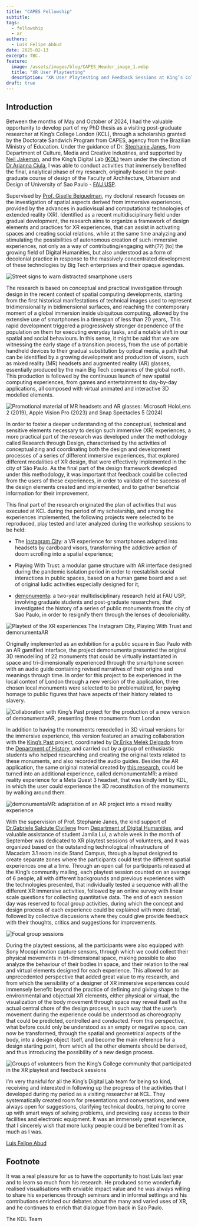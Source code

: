 ```yaml
---
title: "CAPES Fellowship"
subtitle:
tags:
  - fellowship
  - xr
authors:
  - Luis Felipe Abbud
date: 2025-02-13
excerpt: TBC.
feature:
  image: /assets/images/blog/CAPES_Header_image_1.webp
  title: "XR User Playtesting"
  description: "XR User Playtesting and Feedback Sessions at King’s College London, 3-6.Sep.2024: focal group, playtesting and body tracking with motion capture sensors"
draft: true
---
```



## Introduction

Between the months of May and October of 2024, I had the valuable opportunity to develop part of my PhD thesis as a visiting post-graduate researcher at King’s College London (KCL), through a scholarship granted by the Doctorate Sandwich Program from CAPES, agency from the Brazilian Ministry of Education. Under the guidance of Dr. [Stephanie Janes](https://www.kcl.ac.uk/people/dr-stephanie-janes), from Department of Culture, Media and Creative Industries, and supported by [Neil Jakeman](https://kdl.kcl.ac.uk/about/people/neil-jakeman/), and the King’s Digital Lab [(KDL)](https://kdl.kcl.ac.uk/) team under the direction of [Dr.Arianna Ciula](https://kdl.kcl.ac.uk/about/people/arianna-ciula/), I was able to conduct activities that immensely benefited the final, analytical phase of my research, originally based in the post-graduate course of design of the Faculty of Architecture, Urbanism and Design of University of Sao Paulo - [FAU USP](https://www.fau.usp.br/).

Supervised by [Prof. Giselle Beiguelman](https://www.fau.usp.br/docente/giselle-beiguelman/), my doctoral research focuses on the investigation of spatial aspects derived from immersive experiences, provided by the advances in audiovisual and computational technologies of extended reality (XR). Identified as a recent multidisciplinary field under gradual development, the research aims to organize a framework of design elements and practices for XR experiences, that can assist in activating spaces and creating social relations, while at the same time analyzing and stimulating the possibilities of autonomous creation of such immersive experiences, not only as a way of contributing/engaging with(??) [to] the growing field of Digital Humanities, but also understood as a form of decolonial practice in response to the massively concentrated development of these technologies by Big Tech enterprises and their opaque agendas.

![Street signs to warn distracted smartphone users](/assets/images/blog/CAPES_Sur-fake_image_2.webp "Antoine Geiger. Sur-Fake, 2015; street signs to warn distracted smartphone users in South Korea, 2016.")


The research is based on conceptual and practical investigation through design in the recent context of spatial computing developments, starting from the first historical manifestations of technical images used to represent tridimensionality in bidimensional surfaces, and reaching the contemporary moment of a global immersion inside ubiquitous computing, allowed by the extensive use of smartphones in a timespan of less than 20 years,. This rapid development triggered a progressively stronger dependence of the population on them for executing everyday tasks, and a notable shift in our spatial and social behaviours. In this sense, it might be said that we are witnessing the early stage of a transition process, from the use of portable handheld devices to their gradual substitution by optical media, a path that can be identified by a growing development and production of visors, such as mixed reality (MR) headsets and augmented reality (AR) glasses, essentially produced by the main Big Tech companies of the global north. This production is followed by the continuous launch of new spatial computing experiences, from games and entertainment to day-by-day applications, all composed with virtual animated and interactive 3D modelled elements.

![Promotional material of MR headsets and AR glasses: Microsoft HoloLens 2 (2019), Apple Vision Pro (2023) and Snap Spectacles 5 (2024)](/assets/images/blog/CAPES_Promo_Hololens_and_others_image_3.webp "Promotional material of MR headsets and AR glasses: Microsoft HoloLens 2, Apple Vision Pro and Snap Spectacles 5")

In order to foster a deeper understanding of the conceptual, technical and sensitive elements necessary to design such immersive (XR) experiences, a more practical part of the research was developed under the methodology called Research through Design, characterised by the activities of conceptualizing and coordinating both the design and development processes of a series of different immersive experiences, that explored different modalities of XR design, that were effectively implemented in the city of São Paulo. As the final part of the design framework developed under this methodology, it was important that feedback could be collected from the users of these experiences, in order to validate of the success of the design elements created and implemented, and to gather beneficial information for their improvement.

This final part of the research originated the plan of activities that was executed at KCL during the  period of my scholarship, and among the experiences implemented, the following projects were selected to be reproduced, play tested and later analyzed during the workshop sessions to be held:

- The [Instagram City](https://drive.google.com/file/d/1aoYjj2zgL9b51tZUza5_LjBdLQOSi-H3/view): a VR experience for smartphones adapted into headsets by cardboard visors, transforming the addictive action of doom scrolling into a spatial experience;

- Playing With Trust: a modular game structure with AR interface designed during the pandemic isolation period in order to reestablish social interactions in public spaces, based on a human game board and a set of original ludic activities especially designed for it;

- [demonumenta](https://drive.google.com/file/d/1BA_9uBx89Ro8ylIYhhvnw7KJ144OyQnt/view): a two-year multidisciplinary research held at FAU USP, involving graduate students and post-graduate researchers, that investigated the history of a series of public monuments from the city of Sao Paulo, in order to resignify them through the lenses of decoloniality. 

![Playtest of the XR experiences The Instagram City, Playing With Trust and demonumentaAR](/assets/images/blog/CAPES_Insta_city_image_4.webp "Playtest of the XR experiences The Instagram City, Playing With Trust and demonumentaAR")

Originally implemented as an exhibition for a public square in Sao Paulo with an AR gamified interface, the project demonumenta presented the original 3D remodelling of 22 monuments that could be virtually instantiated in space and tri-dimensionally experienced through the smartphone screen with an audio guide containing revised narratives of their origins and meanings through time. In order for this project to be experienced in the local context of London through a new version of the application, three chosen local monuments were selected to be problematized, for paying homage to public figures that have aspects of their history related to slavery. 

![Collaboration with King’s Past project for the production of a new version of demonumentaAR, presenting three monuments from London](/assets/images/blog/CAPES_Kings_Past_image_5.webp "Collaboration with King’s Past project for the production of a new version of demonumentaAR, presenting three monuments from London")

In addition to having the monuments remodelled in 3D virtual versions for the immersive experience, this version featured an amazing collaboration with the [King’s Past](https://kingspast.kcl.ac.uk/) project, coordinated by [Dr.Érika Melek Delgado](https://www.kcl.ac.uk/people/erika-melek-delgado) from the [Department of History](https://www.kcl.ac.uk/history), and carried out by a group of enthusiastic students who helped researching and creating the original texts related to these monuments, and also recorded the audio guides. Besides the AR application, the same original material created by [this research](https://kingsdigitallab.github.io/kings-past/about/demonumenta), could be turned into an additional experience, called demonumentaMR: a mixed reality experience for a Meta Quest 3 headset, that was kindly lent by KDL, in which the user could experience the 3D reconstitution of the monuments by walking around them.

![ demonumentaMR: adaptation of an AR project into a mixed reality experience](/assets/images/blog/CAPES_demonumenta_image_6.webp " demonumentaMR: adaptation of an AR project into a mixed reality experience")

With the supervision of Prof. Stephanie Janes, the kind support of [Dr.Gabriele Salciute Civiliene](https://www.kcl.ac.uk/people/gabriele-salciute-civiliene) from [Department of Digital Humanities](https://www.kcl.ac.uk/ddh), and valuable assistance of student Jamila Lui, a whole week in the month of September was dedicated to XR playtest sessions of volunteers, and it was organized based on the outstanding technological infrastructure of Macadam 3.1 room inside Stand Campus, through a layout designed to create separate zones where the participants could test the different spatial experiences one at a time. Through an open call for participants released at the King’s community mailing, each playtest session counted on an average of 6 people, all with different backgrounds and previous experiences with the technologies presented, that individually tested a sequence with all the different XR immersive activities, followed by an online survey with linear scale questions for collecting quantitative data. The end of each session day was reserved to focal group activities, during which the concept and design process of each experience could be explained with more detail, followed by collective discussions where they could give provide feedback with their thoughts, critics and suggestions for improvements.

![Focal group sessions](/assets/images/blog/CAPES_focus_groups_image_7.webp "Focal group sessions")

During the playtest sessions, all the participants were also equipped with Sony Mocopi motion capture sensors, through which we could collect their physical movements in tri-dimensional space, making possible to also analyze the behaviour of their bodies in space, and their relation to the real and virtual elements designed for each experience. This allowed for an unprecedented perspective that added great value to my research, and from which the sensibility of a designer of XR immersive experiences could immensely benefit: beyond the practice of defining and giving shape to the environmental and objectual XR elements, either physical or virtual, the visualization of the body movement through space may reveal itself as the actual central chore of the design process, in such way that the user’s movement during the experience could be understood as choreography that could be predicted, controlled and conducted. From this perspective, what before could only be understood as an empty or negative space, can now be transformed, through the spatial and geometrical aspects of the body, into a design object itself, and become the main reference for a design starting point, from which all the other elements should be derived, and thus introducing the possibility of a new design process.

![Groups of volunteers from the King’s College community that participated in the XR playtest and feedback sessions](/assets/images/blog/CAPES_XR_playtests_image_8.webp "Groups of volunteers from the King’s College community that participated in the XR playtest and feedback sessions")

I’m very thankful for all the King’s Digital Lab team for being so kind, receiving and interested in following up the progress of the activities that I developed during my period as a visiting researcher at KCL. They systematically created room for presentations and conversations, and were always open for suggestions, clarifying technical doubts, helping to come up with smart ways of solving problems, and providing easy access to their facilities and electronic equipment. It was an immensely great experience, that I sincerely wish that more lucky people could be benefited from it as much as I was.

[Luis Felipe Abud](https://www.linkedin.com/in/lfabbud/)

## Footnote

It was a real pleasure for us to have the opportunity to host Luis last year and to learn so much from his research. He produced some wonderfully realised visualisations with enviable impact value and he was always willing to share his experiences through seminars and in informal settings and his contributions enriched our debates about the many and varied uses of XR, and he continues to enrich that dialogue from back in Sao Paulo.

The KDL Team


